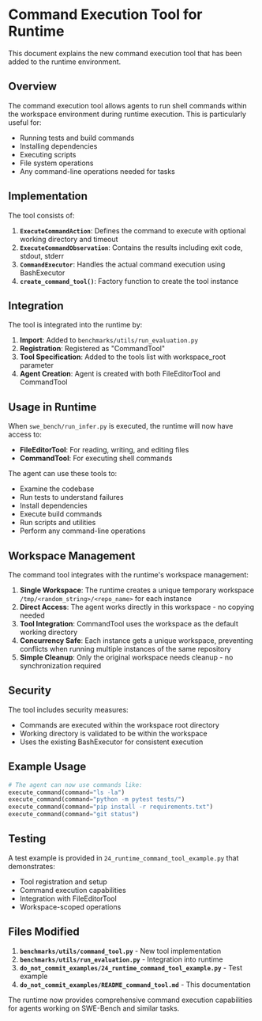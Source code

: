 # Command Execution Tool for Runtime

This document explains the new command execution tool that has been added to the runtime environment.

## Overview

The command execution tool allows agents to run shell commands within the workspace environment during runtime execution. This is particularly useful for:

- Running tests and build commands
- Installing dependencies
- Executing scripts
- File system operations
- Any command-line operations needed for tasks

## Implementation

The tool consists of:

1. **`ExecuteCommandAction`**: Defines the command to execute with optional working directory and timeout
2. **`ExecuteCommandObservation`**: Contains the results including exit code, stdout, stderr
3. **`CommandExecutor`**: Handles the actual command execution using BashExecutor
4. **`create_command_tool()`**: Factory function to create the tool instance

## Integration

The tool is integrated into the runtime by:

1. **Import**: Added to `benchmarks/utils/run_evaluation.py`
2. **Registration**: Registered as "CommandTool" 
3. **Tool Specification**: Added to the tools list with workspace_root parameter
4. **Agent Creation**: Agent is created with both FileEditorTool and CommandTool

## Usage in Runtime

When `swe_bench/run_infer.py` is executed, the runtime will now have access to:

- **FileEditorTool**: For reading, writing, and editing files
- **CommandTool**: For executing shell commands

The agent can use these tools to:
- Examine the codebase
- Run tests to understand failures
- Install dependencies
- Execute build commands
- Run scripts and utilities
- Perform any command-line operations

## Workspace Management

The command tool integrates with the runtime's workspace management:

1. **Single Workspace**: The runtime creates a unique temporary workspace `/tmp/<random_string>/<repo_name>` for each instance
2. **Direct Access**: The agent works directly in this workspace - no copying needed
3. **Tool Integration**: CommandTool uses the workspace as the default working directory
4. **Concurrency Safe**: Each instance gets a unique workspace, preventing conflicts when running multiple instances of the same repository
5. **Simple Cleanup**: Only the original workspace needs cleanup - no synchronization required

## Security

The tool includes security measures:
- Commands are executed within the workspace root directory
- Working directory is validated to be within the workspace
- Uses the existing BashExecutor for consistent execution

## Example Usage

```python
# The agent can now use commands like:
execute_command(command="ls -la")
execute_command(command="python -m pytest tests/")
execute_command(command="pip install -r requirements.txt")
execute_command(command="git status")
```

## Testing

A test example is provided in `24_runtime_command_tool_example.py` that demonstrates:
- Tool registration and setup
- Command execution capabilities
- Integration with FileEditorTool
- Workspace-scoped operations

## Files Modified

1. **`benchmarks/utils/command_tool.py`** - New tool implementation
2. **`benchmarks/utils/run_evaluation.py`** - Integration into runtime
3. **`do_not_commit_examples/24_runtime_command_tool_example.py`** - Test example
4. **`do_not_commit_examples/README_command_tool.md`** - This documentation

The runtime now provides comprehensive command execution capabilities for agents working on SWE-Bench and similar tasks.